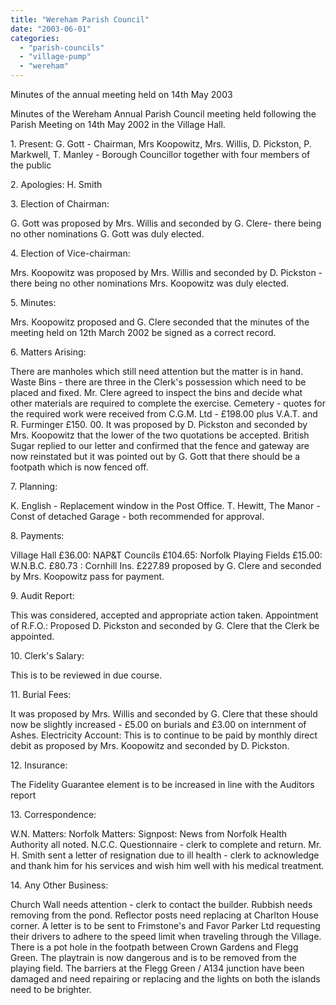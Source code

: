 ```yaml
---
title: "Wereham Parish Council"
date: "2003-06-01"
categories: 
  - "parish-councils"
  - "village-pump"
  - "wereham"
---
```


Minutes of the annual meeting held on 14th May 2003

Minutes of the Wereham Annual Parish Council meeting held following the Parish Meeting on 14th May 2002 in the Village Hall.

1\. Present: G. Gott - Chairman, Mrs Koopowitz, Mrs. Willis, D. Pickston, P. Markwell, T. Manley - Borough Councillor together with four members of the public

2\. Apologies: H. Smith

3\. Election of Chairman:

G. Gott was proposed by Mrs. Willis and seconded by G. Clere- there being no other nominations G. Gott was duly elected.

4\. Election of Vice-chairman:

Mrs. Koopowitz was proposed by Mrs. Willis and seconded by D. Pickston - there being no other nominations Mrs. Koopowitz was duly elected.

5\. Minutes:

Mrs. Koopowitz proposed and G. Clere seconded that the minutes of the meeting held on 12th March 2002 be signed as a correct record.

6\. Matters Arising:

There are manholes which still need attention but the matter is in hand. Waste Bins - there are three in the Clerk's possession which need to be placed and fixed. Mr. Clere agreed to inspect the bins and decide what other materials are required to complete the exercise. Cemetery - quotes for the required work were received from C.G.M. Ltd - £198.00 plus V.A.T. and R. Furminger £150. 00. It was proposed by D. Pickston and seconded by Mrs. Koopowitz that the lower of the two quotations be accepted. British Sugar replied to our letter and confirmed that the fence and gateway are now reinstated but it was pointed out by G. Gott that there should be a footpath which is now fenced off.

7\. Planning:

K. English - Replacement window in the Post Office. T. Hewitt, The Manor - Const of detached Garage - both recommended for approval.

8\. Payments:

Village Hall £36.00: NAP&T Councils £104.65: Norfolk Playing Fields £15.00: W.N.B.C. £80.73 : Cornhill Ins. £227.89 proposed by G. Clere and seconded by Mrs. Koopowitz pass for payment.

9\. Audit Report:

This was considered, accepted and appropriate action taken. Appointment of R.F.O.: Proposed D. Pickston and seconded by G. Clere that the Clerk be appointed.

10\. Clerk's Salary:

This is to be reviewed in due course.

11\. Burial Fees:

It was proposed by Mrs. Willis and seconded by G. Clere that these should now be slightly increased - £5.00 on burials and £3.00 on internment of Ashes. Electricity Account: This is to continue to be paid by monthly direct debit as proposed by Mrs. Koopowitz and seconded by D. Pickston.

12\. Insurance:

The Fidelity Guarantee element is to be increased in line with the Auditors report

13\. Correspondence:

W.N. Matters: Norfolk Matters: Signpost: News from Norfolk Health Authority all noted. N.C.C. Questionnaire - clerk to complete and return. Mr. H. Smith sent a letter of resignation due to ill health - clerk to acknowledge and thank him for his services and wish him well with his medical treatment.

14\. Any Other Business:

Church Wall needs attention - clerk to contact the builder. Rubbish needs removing from the pond. Reflector posts need replacing at Charlton House corner. A letter is to be sent to Frimstone's and Favor Parker Ltd requesting their drivers to adhere to the speed limit when traveling through the Village. There is a pot hole in the footpath between Crown Gardens and Flegg Green. The playtrain is now dangerous and is to be removed from the playing field. The barriers at the Flegg Green / A134 junction have been damaged and need repairing or replacing and the lights on both the islands need to be brighter.
